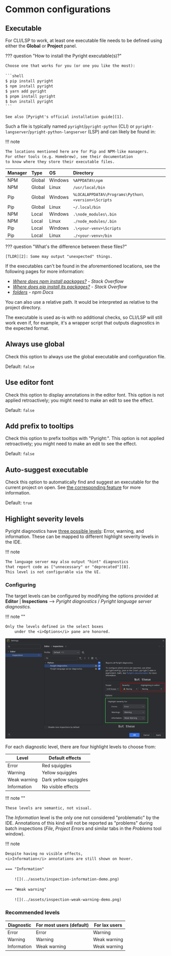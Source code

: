 # Common configurations


## Executable

For CLI/LSP to work, at least one executable file needs to be defined
using either the <b>Global</b> or <b>Project</b> panel.

??? question "How to install the Pyright executable(s)?"

    Choose one that works for you (or one you like the most):
    
    ```shell
    $ pip install pyright
    $ npm install pyright
    $ yarn add pyright
    $ pnpm install pyright
    $ bun install pyright
    ```
    
    See also [Pyright's official installation guide][1].

Such a file is typically named `pyright`/`pyright-python` (CLI)
or `pyright-langserver`/`pyright-python-langserver` (LSP)
and can likely be found in:

!!! note

    The locations mentioned here are for Pip and NPM-like managers.
    For other tools (e.g. Homebrew), see their documentation
    to know where they store their executable files.

| Manager | Type   | OS      | Directory                                          |
|---------|:-------|:--------|:---------------------------------------------------|
| NPM     | Global | Windows | `%APPDATA%\npm`                                    |
| NPM     | Global | Linux   | `/usr/local/bin`                                   |
| Pip     | Global | Windows | `%LOCALAPPDATA%\Programs\Python\<version>\Scripts` |
| Pip     | Global | Linux   | `~/.local/bin`                                     |
| NPM     | Local  | Windows | `.\node_modules\.bin`                              |
| NPM     | Local  | Linux   | `./node_modules/.bin`                              |
| Pip     | Local  | Windows | `.\<your-venv>\Scripts`                            |
| Pip     | Local  | Linux   | `./<your-venv>/bin`                                |

??? question "What's the difference between these files?"

    [TLDR][2]: Some may output "unexpected" things.

If the executables can't be found in the aforementioned locations,
see the following pages for more information:

* <i>[Where does npm install packages?][3]</i> - <i>Stack Overflow</i>
* <i>[Where does pip install its packages?][4]</i> - <i>Stack Overflow</i>
* <i>[folders][5]</i> - <i>npm Docs</i>

You can also use a relative path.
It would be interpreted as relative to the project directory.

The executable is used as-is with no additional checks,
so CLI/LSP will still work even if, for example,
it's a wrapper script that outputs diagnostics in the expected format.


## Always use global

Check this option to always use the global executable
and configuration file.

Default: `false`


## Use editor font

Check this option to display annotations in the editor font.
This option is not applied retroactively;
you might need to make an edit to see the effect.

Default: `false`


## Add prefix to tooltips

Check this option to prefix tooltips with "Pyright:".
This option is not applied retroactively;
you might need to make an edit to see the effect.

Default: `false`


## Auto-suggest executable

Check this option to automatically find and
suggest an executable for the current project on open.
See [the corresponding feature][6] for more information.

Default: `true`


## Highlight severity levels

Pyright diagnostics have [three possible levels][7]:
Error, warning, and information.
These can be mapped to different highlight severity levels in the IDE.

!!! note

    The language server may also output "hint" diagnostics
    that report code as ["unnecessary" or "deprecated"][8].
    This level is not configurable via the UI.

### Configuring

The target levels can be configured by modifying the options provided
at <b>Editor</b> | <b>Inspections</b> -->
<i>Pyright diagnostics</i> / <i>Pyright language server diagnostics</i>.

!!! note ""

    Only the levels defined in the select boxes
		under the <i>Options</i> pane are honored.

![](../assets/inspection-highlight-severity-levels.png)

For each diagnostic level, there are four highlight levels to choose from:

| Level        | Default effects       |
|--------------|-----------------------|
| Error        | Red squiggles         |
| Warning      | Yellow squiggles      |
| Weak warning | Dark yellow squiggles |
| Information  | No visible effects    |

!!! note ""

    These levels are semantic, not visual.

The <i>Information</i> level is the only one not considered
"problematic" by the IDE. Annotations of this kind
will not be reported as "problems" during batch inspections
(<i>File</i>, <i>Project Errors</i> and similar tabs in
the <i>Problems</i> tool window).

!!! note

    Despite having no visible effects,
    <i>Information</i> annotations are still shown on hover.

    === "Information"

        ![](../assets/inspection-information-demo.png)

    === "Weak warning"

        ![](../assets/inspection-weak-warning-demo.png)


### Recommended levels

| Diagnostic  | For most users (default) | For lax users |
|-------------|--------------------------|---------------|
| Error       | Error                    | Warning       |
| Warning     | Warning                  | Weak warning  |
| Information | Weak warning             | Weak warning  |


  [1]: https://microsoft.github.io/pyright/#/installation?id=command-line
  [2]: ../faq.md#whats-the-difference-between-the-pyright-and-pyright-python-files
  [3]: https://stackoverflow.com/q/5926672
  [4]: https://stackoverflow.com/q/29980798
  [5]: https://docs.npmjs.com/cli/v10/configuring-npm/folders#executables
  [6]: ../features.md#executable-suggestion
  [7]: https://microsoft.github.io/pyright/#/configuration?id=type-check-diagnostics-settings
  [8]: https://microsoft.github.io/language-server-protocol/specifications/lsp/3.17/specification/#diagnosticTag
